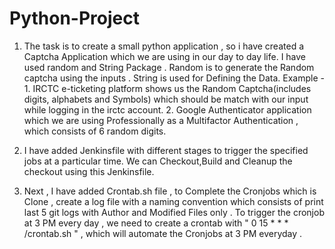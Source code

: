 # Python-Project

1. The task is to create a small python application ,  so i have created a Captcha Application which we are using in our day to day life. I have used random and String Package .
    Random is to generate the Random captcha using the inputs . String is used for Defining the Data. 
    Example - 1. IRCTC e-ticketing platform shows us the Random Captcha(includes digits, alphabets and Symbols) which should be match with our input while logging in the irctc account.
              2. Google Authenticator application which we are using Professionally as a Multifactor Authentication , which consists of 6 random digits. 

2. I have added Jenkinsfile with different stages to trigger the specified jobs at a particular time. We can Checkout,Build and Cleanup the checkout using this Jenkinsfile.

3. Next , I have added Crontab.sh file , to Complete the Cronjobs which is Clone , create a log file with a naming convention which consists of print last 5 git logs with Author and Modified Files only .
   To trigger the cronjob at 3 PM every day , we need to create a crontab with " 0 15 * * * /crontab.sh " , which will automate the Cronjobs at 3 PM everyday .
